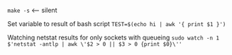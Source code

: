 


`make -s` <-- silent

Set variable to result of bash script
`TEST=$(echo hi | awk '{ print $1 }')`

Watching netstat results for only sockets with queueing
`sudo watch -n 1 $'netstat -antlp | awk \'$2 > 0 || $3 > 0 {print $0}\''`
